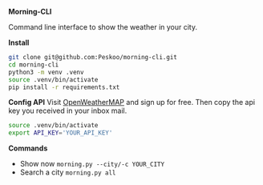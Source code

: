 **Morning-CLI**

Command line interface to show the weather in your city.

**Install**
```bash
git clone git@github.com:Peskoo/morning-cli.git
cd morning-cli
python3 -m venv .venv
source .venv/bin/activate
pip install -r requirements.txt
```

**Config API**
Visit [OpenWeatherMAP](https://openweathermap.org/price) and sign up for free.
Then copy the api key you received in your inbox mail.

```bash
source .venv/bin/activate
export API_KEY='YOUR_API_KEY'
```

**Commands**
- Show now
  `morning.py --city/-c YOUR_CITY`
- Search a city
  `morning.py all`
